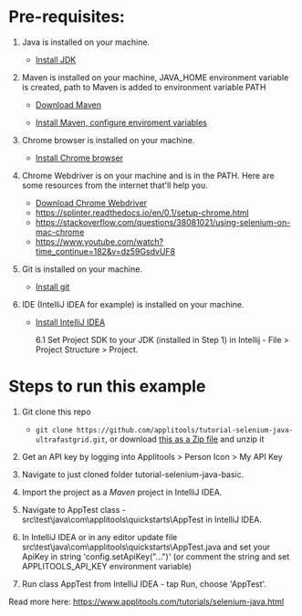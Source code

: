 # Pre-requisites:

1. Java is installed on your machine.
   
   * [Install JDK](https://www.oracle.com/java/technologies/javase-downloads.html)
   
2. Maven is installed on your machine, JAVA_HOME environment variable is created, path to Maven is added to environment variable PATH

   * [Download Maven](https://maven.apache.org/download.cgi)

   * [Install Maven, configure enviroment variables](https://maven.apache.org/install.html)

3. Chrome browser is installed on your machine.

   * [Install Chrome browser](https://support.google.com/chrome/answer/95346?co=GENIE.Platform%3DDesktop&hl=en&oco=0)

4. Chrome Webdriver is on your machine and is in the PATH. Here are some resources from the internet that'll help you.

   * [Download Chrome Webdriver](https://chromedriver.chromium.org/downloads)
   * https://splinter.readthedocs.io/en/0.1/setup-chrome.html
   * https://stackoverflow.com/questions/38081021/using-selenium-on-mac-chrome
   * https://www.youtube.com/watch?time_continue=182&v=dz59GsdvUF8

5. Git is installed on your machine. 

   * [Install git](https://www.atlassian.com/git/tutorials/install-git)

6. IDE (IntelliJ IDEA for example) is installed on your machine.

   * [Install IntelliJ IDEA](https://www.jetbrains.com/idea/download/)

     6.1 Set Project SDK to your JDK (installed in Step 1)  in Intellij - File > Project Structure > Project.
     
     

# Steps to run this example

1. Git clone this repo 
   
   * `git clone https://github.com/applitools/tutorial-selenium-java-ultrafastgrid.git`, or download [this as a Zip file](https://github.com/applitools/tutorial-selenium-java-ultrafastgrid/archive/master.zip) and unzip it
2. Get an API key by logging into Applitools > Person Icon > My API Key
3. Navigate to just cloned folder tutorial-selenium-java-basic. 
5. Import the project as a *Maven* project in IntelliJ IDEA.
6. Navigate to AppTest class - src\test\java\com\applitools\quickstarts\AppTest in IntelliJ IDEA.
6. In IntelliJ IDEA or in any editor update file src\test\java\com\applitools\quickstarts\AppTest.java  and set your ApiKey in string 'config.setApiKey("...")' (or comment the string and set APPLITOOLS_API_KEY environment variable)
7. Run class AppTest from IntelliJ IDEA - tap Run, choose 'AppTest'.

Read more here: https://www.applitools.com/tutorials/selenium-java.html 
